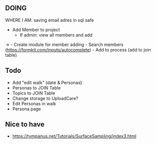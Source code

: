 ## DOING

WHERE I AM: saving email adres in sql safe

- Add Member to project
    - If admin: view all members and add

->  - Create module for member adding
      - Search members (https://formkit.com/inputs/autocomplete)
      - Add to process (add to join table)

## Todo

- Add "edit walk" (date & Personas)
- Personas to JOIN Table
- Topics to JOIN Table
- Change storage to UploadCare?
- Edit Personas in walk
- Persona page

## Nice to have
- https://tympanus.net/Tutorials/SurfaceSampling/index3.html
